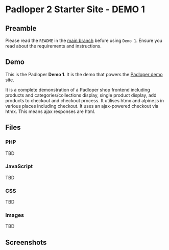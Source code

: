 ﻿# Padloper 2 Starter Site - DEMO 1

## Preamble

Please read the `README` in the [main branch](https://github.com/kongondo/Padloper2Starter) before using `Demo 1`. Ensure you read about the requirements and instructions.

## Demo

This is the Padloper **Demo 1**. It is the demo that powers the [Padloper demo](https://demo.kongondo.com/) site.

It is a complete demonstration of a Padloper shop frontend including products and categories/collections display, single product display, add products to checkout and checkout process. It utilises htmx and alpine.js in various places including checkout. It uses an ajax-powered checkout via htmx. This means ajax responses are html.

## Files

### PHP

TBD


### JavaScript

TBD

### CSS

TBD

### Images

TBD

## Screenshots